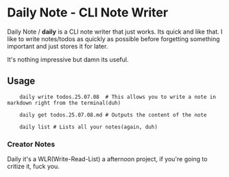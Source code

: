 # Daily Note - CLI Note Writer

Daily Note / **daily** is a CLI note writer that just works. Its quick and like that. I like to write notes/todos as quickly as possible before forgetting
something important and just stores it for later.

It's nothing impressive but damn its useful.

## Usage

``` 
    daily write todos.25.07.08  # This allows you to write a note in markdown right from the terminal(duh) 

    daily get todos.25.07.08.md # Outputs the content of the note
    
    daily list # Lists all your notes(again, duh) 
``` 

### Creator Notes 

Daily it's a WLR(Write-Read-List) a afternoon project, if you're going to critize it, fuck you.
